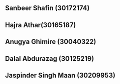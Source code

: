 ## Sanbeer Shafin (30172174)
## Hajra Athar(30165187)
## Anugya Ghimire (30040322)
## Dalal Abdurazag (30125219)
## Jaspinder Singh Maan (30209953)